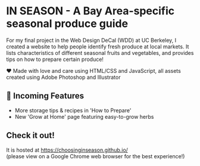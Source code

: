 # IN SEASON - A Bay Area-specific seasonal produce guide
For my final project in the Web Design DeCal (WDD) at UC Berkeley, I created a website to help people identify fresh produce at local markets. 
It lists characteristics of different seasonal fruits and vegetables, and provides tips on how to prepare certain produce! <br>

❤️ Made with love and care using HTML/CSS and JavaScript, all assets created using Adobe Photoshop and Illustrator

## 🌱 Incoming Features
- More storage tips & recipes in 'How to Prepare' <br>
- New 'Grow at Home' page featuring easy-to-grow herbs <br>

## Check it out!
It is hosted at https://choosinginseason.github.io/ <br>
(please view on a Google Chrome web browser for the best experience!)
